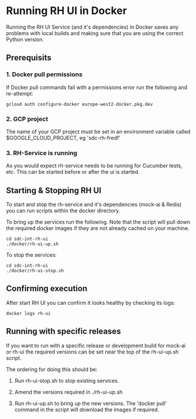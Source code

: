# Running RH UI in Docker

Running the RH UI Service (and it's dependencies) in Docker saves any problems with 
local builds and making sure that you are using the correct Python version.

## Prerequisits

### 1. Docker pull permissions

If Docker pull commands fail with a permissions error run the following and re-attempt:

    gcloud auth configure-docker europe-west2-docker.pkg.dev

### 2. GCP project 

The name of your GCP project must be set in an environment variable called $GOOGLE_CLOUD_PROJECT,
eg 'sdc-rh-fredf'

### 3. RH-Service is running

As you would expect rh-service needs to be running for Cucumber tests, etc.
This can be started before or after the ui is started.


## Starting & Stopping RH UI

To start and stop the rh-service and it's dependencies (mock-ai & Redis) you
can run scripts within the docker directory.

To bring up the services run the following. Note that the script will pull down
the required docker images if they are not already cached on your machine. 

    cd sdc-int-rh-ui
    ./docker/rh-ui-up.sh
    
To stop the services:

    cd sdc-int-rh-ui
    ./docker/rh-ui-stop.sh


## Confirming execution

After start RH UI you can confirm it looks healthy by checking its logs:

    docker logs rh-ui

## Running with specific releases

If you want to run with a specific release or development build for mock-ai or rh-ui
the required versions can be set near the top of the rh-ui-up.sh script.

The ordering for doing this should be:

1. Run rh-ui-stop.sh to stop existing services.

1. Amend the versions required in ./rh-ui-up.sh

1. Run rh-ui-up.sh to bring up the new versions. The 'docker pull' command in the script
will download the images if required.
